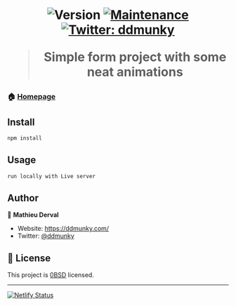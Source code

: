 <h1 align="center"Animated Credit Card form</h1>
<p>
  <img alt="Version" src="https://img.shields.io/badge/version-0.1.0-blue.svg?cacheSeconds=2592000" />
    <a href="https://github.com/gatsbyjs/gatsby-starter-default/graphs/commit-activity" target="_blank">
      <img alt="Maintenance" src="https://img.shields.io/badge/Maintained%3F-yes-green.svg" />
    </a>
  <a href="https://twitter.com/ddmunky" target="_blank">
    <img alt="Twitter: ddmunky" src="https://img.shields.io/twitter/follow/ddmunky.svg?style=social" />
  </a>
</p>

> Simple form project with some neat animations

### 🏠 [Homepage](https://creditcardform.netlify.app/)

## Install

```sh
npm install
```

## Usage

```sh
run locally with Live server
```

## Author

👤 **Mathieu Derval**

-   Website: https://ddmunky.com/
-   Twitter: [@ddmunky](https://twitter.com/ddmunky)

## 📝 License

This project is [0BSD](https://github.com/gatsbyjs/gatsby-starter-default/blob/master/LICENSE) licensed.

---

[![Netlify Status](https://api.netlify.com/api/v1/badges/2fa2a47d-ddce-4fa9-b5b6-382b707d0838/deploy-status)](https://app.netlify.com/sites/creditcardform/deploys)
